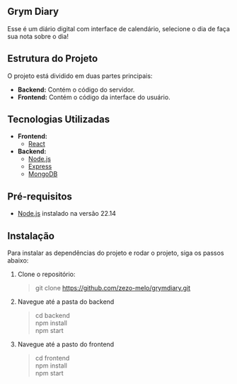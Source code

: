 ## Grym Diary

Esse é um diário digital com interface de calendário, selecione o dia de faça sua nota sobre o dia!

## Estrutura do Projeto

O projeto está dividido em duas partes principais:

- **Backend:** Contém o código do servidor.
- **Frontend:** Contém o código da interface do usuário.

## Tecnologias Utilizadas

- **Frontend:**
  - [React](https://reactjs.org/)
- **Backend:**
  - [Node.js](https://nodejs.org/)
  - [Express](https://expressjs.com/)
  - [MongoDB](https://www.mongodb.com/)

## Pré-requisitos

- [Node.js](https://nodejs.org/) instalado na versão 22.14

## Instalação

Para instalar as dependências do projeto e rodar o projeto, siga os passos abaixo:

1. Clone o repositório:

   > git clone https://github.com/zezo-melo/grymdiary.git

2. Navegue até a pasta do backend

   > cd backend<br>
   > npm install<br>
   > npm start

3. Navegue até a pasto do frontend

   > cd frontend<br>
   > npm install<br>
   > npm start

